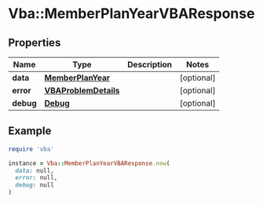 # Vba::MemberPlanYearVBAResponse

## Properties

| Name | Type | Description | Notes |
| ---- | ---- | ----------- | ----- |
| **data** | [**MemberPlanYear**](MemberPlanYear.md) |  | [optional] |
| **error** | [**VBAProblemDetails**](VBAProblemDetails.md) |  | [optional] |
| **debug** | [**Debug**](Debug.md) |  | [optional] |

## Example

```ruby
require 'vba'

instance = Vba::MemberPlanYearVBAResponse.new(
  data: null,
  error: null,
  debug: null
)
```

